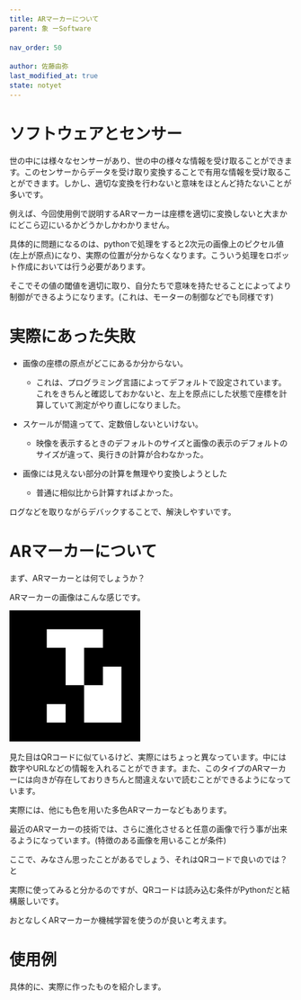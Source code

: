 ```yaml
---
title: ARマーカーについて
parent: 象 ーSoftware

nav_order: 50

author: 佐藤由弥
last_modified_at: true
state: notyet
---
```

# ソフトウェアとセンサー

世の中には様々なセンサーがあり、世の中の様々な情報を受け取ることができます。このセンサーからデータを受け取り変換することで有用な情報を受け取ることができます。しかし、適切な変換を行わないと意味をほとんど持たないことが多いです。

例えば、今回使用例で説明するARマーカーは座標を適切に変換しないと大まかにどこら辺にいるかどうかしかわかりません。

具体的に問題になるのは、pythonで処理をすると2次元の画像上のピクセル値(左上が原点)になり、実際の位置が分からなくなります。こういう処理をロボット作成においては行う必要があります。

そこでその値の閾値を適切に取り、自分たちで意味を持たせることによってより制御ができるようになります。(これは、モーターの制御などでも同様です)

# **実際にあった失敗**
- 画像の座標の原点がどこにあるか分からない。
  + これは、プログラミング言語によってデフォルトで設定されています。これをきちんと確認しておかないと、左上を原点にした状態で座標を計算していて測定がやり直しになりました。

- スケールが間違ってて、定数倍しないといけない。
  + 映像を表示するときのデフォルトのサイズと画像の表示のデフォルトのサイズが違って、奥行きの計算が合わなかった。

- 画像には見えない部分の計算を無理やり変換しようとした
  + 普通に相似比から計算すればよかった。

ログなどを取りながらデバックすることで、解決しやすいです。


# **ARマーカーについて**

まず、ARマーカーとは何でしょうか？

ARマーカーの画像はこんな感じです。

![ARmarker](img/ARmarker.png) 

見た目はQRコードに似ているけど、実際にはちょっと異なっています。中には数字やURLなどの情報を入れることができます。また、このタイプのARマーカーには向きが存在しておりきちんと間違えないで読むことができるようになっています。

実際には、他にも色を用いた多色ARマーカーなどもあります。

最近のARマーカーの技術では、さらに進化させると任意の画像で行う事が出来るようになっています。(特徴のある画像を用いることが条件)

ここで、みなさん思ったことがあるでしょう、それはQRコードで良いのでは？と

実際に使ってみると分かるのですが、QRコードは読み込む条件がPythonだと結構厳しいです。

おとなしくARマーカーか機械学習を使うのが良いと考えます。

# **使用例**

具体的に、実際に作ったものを紹介します。



